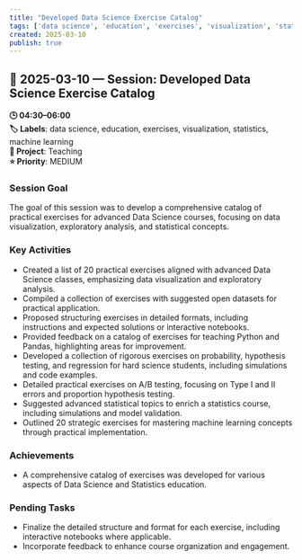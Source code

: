 ```yaml
---
title: "Developed Data Science Exercise Catalog"
tags: ['data science', 'education', 'exercises', 'visualization', 'statistics', 'machine learning']
created: 2025-03-10
publish: true
---
```


## 📅 2025-03-10 — Session: Developed Data Science Exercise Catalog

**🕒 04:30–06:00**  
**🏷️ Labels**: data science, education, exercises, visualization, statistics, machine learning  
**📂 Project**: Teaching  
**⭐ Priority**: MEDIUM  


### Session Goal
The goal of this session was to develop a comprehensive catalog of practical exercises for advanced Data Science courses, focusing on data visualization, exploratory analysis, and statistical concepts.

### Key Activities
- Created a list of 20 practical exercises aligned with advanced Data Science classes, emphasizing data visualization and exploratory analysis.
- Compiled a collection of exercises with suggested open datasets for practical application.
- Proposed structuring exercises in detailed formats, including instructions and expected solutions or interactive notebooks.
- Provided feedback on a catalog of exercises for teaching Python and Pandas, highlighting areas for improvement.
- Developed a collection of rigorous exercises on probability, hypothesis testing, and regression for hard science students, including simulations and code examples.
- Detailed practical exercises on A/B testing, focusing on Type I and II errors and proportion hypothesis testing.
- Suggested advanced statistical topics to enrich a statistics course, including simulations and model validation.
- Outlined 20 strategic exercises for mastering machine learning concepts through practical implementation.

### Achievements
- A comprehensive catalog of exercises was developed for various aspects of Data Science and Statistics education.

### Pending Tasks
- Finalize the detailed structure and format for each exercise, including interactive notebooks where applicable.
- Incorporate feedback to enhance course organization and engagement.
